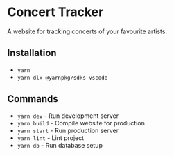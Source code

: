 # Concert Tracker

A website for tracking concerts of your favourite artists.

## Installation

- `yarn`
- `yarn dlx @yarnpkg/sdks vscode`

## Commands

- `yarn dev` - Run development server
- `yarn build` - Compile website for production
- `yarn start` - Run production server
- `yarn lint` - Lint project
- `yarn db` - Run database setup